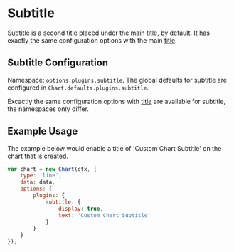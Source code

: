 # Subtitle

Subtitle is a second title placed under the main title, by default. It has exactly the same configuration options with the main [title](./title.md).

## Subtitle Configuration

Namespace: `options.plugins.subtitle`. The global defaults for subtitle are configured in `Chart.defaults.plugins.subtitle`.

Excactly the same configuration options with [title](./title.md) are available for subtitle, the namespaces only differ.

## Example Usage

The example below would enable a title of 'Custom Chart Subtitle' on the chart that is created.

```javascript
var chart = new Chart(ctx, {
    type: 'line',
    data: data,
    options: {
        plugins: {
            subtitle: {
                display: true,
                text: 'Custom Chart Subtitle'
            }
        }
    }
});
```

